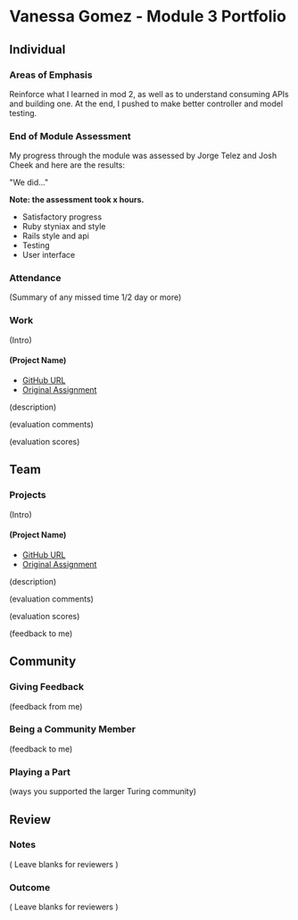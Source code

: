 # Vanessa Gomez - Module 3 Portfolio

## Individual

### Areas of Emphasis

Reinforce what I learned in mod 2, as well as to understand consuming APIs and building one. At the end, I pushed to make better controller and model testing.

### End of Module Assessment

My progress through the module was assessed by Jorge Telez and  Josh Cheek and here are the
results:

"We did..."

**Note: the assessment took x hours.**

* Satisfactory progress
* Ruby styniax and style
* Rails style and api
* Testing
* User interface

### Attendance

(Summary of any missed time 1/2 day or more)

### Work

(Intro)

#### (Project Name)

* [GitHub URL]()
* [Original Assignment]()

(description)

(evaluation comments)

(evaluation scores)

## Team

### Projects

(Intro)

#### (Project Name)

* [GitHub URL]()
* [Original Assignment]()

(description)

(evaluation comments)

(evaluation scores)

(feedback to me)

## Community

### Giving Feedback

(feedback from me)

### Being a Community Member

(feedback to me)

### Playing a Part

(ways you supported the larger Turing community)

## Review

### Notes

( Leave blanks for reviewers )

### Outcome

( Leave blanks for reviewers )
